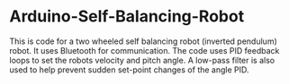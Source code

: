# Arduino-Self-Balancing-Robot
This is code for a two wheeled self balancing robot (inverted pendulum) robot. It uses Bluetooth for communication. The code uses PID feedback loops to set the robots velocity and pitch angle. A low-pass filter is also used to help prevent sudden set-point changes of the angle PID.
